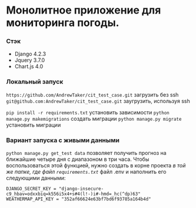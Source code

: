 # Монолитное приложение для мониторинга погоды.
### Стэк
- Django 4.2.3
- Jquery 3.7.0
- Chart.js 4.0
### Локальный запуск
`https://github.com/AndrewTaker/cit_test_case.git` загрузить без ssh
`git@github.com:AndrewTaker/cit_test_case.git` заугрузить, используя ssh

`pip install -r requirements.txt` установить зависимости
`python manage.py makemigrations` создать миграции
`python manage.py migrate` установить миграции
### Вариант запуска с живыми данными
`python manage.py get_test data` позволяет получить прогноз на ближайшие четыре дня с диапазоном в три часа. Чтобы воспользоваться этой функцией, нужно создать в корне проекта _в той же папке, где файл `requirements.txt`_ файл .env и наполнить его следующими данными:
```
DJANGO_SECRET_KEY = "django-insecure-c9_hbav=odxxbiq=k556i5x4+s#4(l!-)i#-hmd=_hc(^dp)63"
WEATHERMAP_API_KEY = "352af66624e63bf7bd6f93785a164b4d"
```
